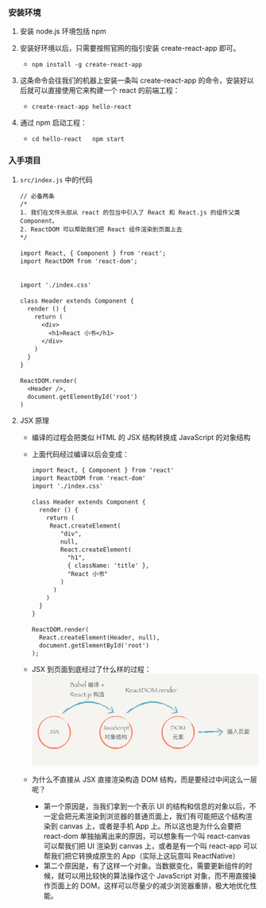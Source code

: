 ### 安装环境

1. 安装 node.js 环境包括 npm
2. 安装好环境以后，只需要按照官网的指引安装 create-react-app 即可。
    - `npm install -g create-react-app`
3. 这条命令会往我们的机器上安装一条叫 create-react-app 的命令，安装好以后就可以直接使用它来构建一个 react 的前端工程：
    - `create-react-app hello-react `

4. 通过 npm 启动工程：
    - `cd hello-react   npm start`


### 入手项目
1. `src/index.js` 中的代码
    
    ```
    // 必备两条
    /*
    1. 我们在文件头部从 react 的包当中引入了 React 和 React.js 的组件父类 Component。
    2. ReactDOM 可以帮助我们把 React 组件渲染到页面上去
    */
    
    import React, { Component } from 'react';
    import ReactDOM from 'react-dom';
    
    
    import './index.css'
    
    class Header extends Component {
      render () {
        return (
          <div>
            <h1>React 小书</h1>
          </div>
        )
      }
    }
    
    ReactDOM.render(
      <Header />,
      document.getElementById('root')
    )
    ```
2. JSX 原理
    - 编译的过程会把类似 HTML 的 JSX 结构转换成 JavaScript 的对象结构
    - 上面代码经过编译以后会变成：
        
        ```
        import React, { Component } from 'react'
        import ReactDOM from 'react-dom'
        import './index.css'
        
        class Header extends Component {
          render () {
            return (
             React.createElement(
                "div",
                null,
                React.createElement(
                  "h1",
                  { className: 'title' },
                  "React 小书"
                )
              )
            )
          }
        }
        
        ReactDOM.render(
          React.createElement(Header, null), 
          document.getElementById('root')
        );
        ```
        
    - JSX 到页面到底经过了什么样的过程：
        ![jsx](media/jsx.png)
        
    - 为什么不直接从 JSX 直接渲染构造 DOM 结构，而是要经过中间这么一层呢？
        - 第一个原因是，当我们拿到一个表示 UI 的结构和信息的对象以后，不一定会把元素渲染到浏览器的普通页面上，我们有可能把这个结构渲染到 canvas 上，或者是手机 App 上。所以这也是为什么会要把 react-dom 单独抽离出来的原因，可以想象有一个叫 react-canvas 可以帮我们把 UI 渲染到 canvas 上，或者是有一个叫 react-app 可以帮我们把它转换成原生的 App（实际上这玩意叫 ReactNative）
        - 第二个原因是，有了这样一个对象。当数据变化，需要更新组件的时候，就可以用比较快的算法操作这个 JavaScript 对象，而不用直接操作页面上的 DOM，这样可以尽量少的减少浏览器重排，极大地优化性能。

